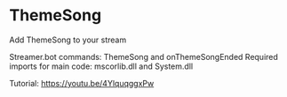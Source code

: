 # ThemeSong
Add ThemeSong to your stream

Streamer.bot commands: ThemeSong and onThemeSongEnded
Required imports for main code: mscorlib.dll and System.dll

Tutorial: https://youtu.be/4YlquqggxPw
